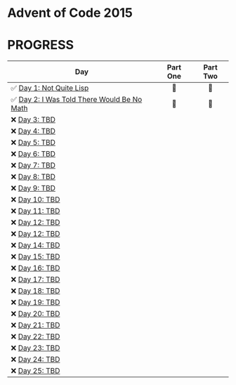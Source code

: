 # Advent of Code 2015
# PROGRESS
| Day  | Part One | Part Two | 
|---|:---:|:---:|
| ✅ [Day 1: Not Quite Lisp](Day1)| 🎇 | 🎇 |
| ✅ [Day 2: I Was Told There Would Be No Math](Day2)| 🎇 |🎇 |
| ❌ [Day 3: TBD]()| | |
| ❌ [Day 4: TBD]()| | |
| ❌ [Day 5: TBD]()| | |
| ❌ [Day 6: TBD]()| | |
| ❌ [Day 7: TBD]()| | |
| ❌ [Day 8: TBD]()| | |
| ❌ [Day 9: TBD]()| | |
| ❌ [Day 10: TBD]()| | |
| ❌ [Day 11: TBD]()| | |
| ❌ [Day 12: TBD]()| | |
| ❌ [Day 12: TBD]()| | |
| ❌ [Day 14: TBD]()| | |
| ❌ [Day 15: TBD]()| | |
| ❌ [Day 16: TBD]()| | |
| ❌ [Day 17: TBD]()| | |
| ❌ [Day 18: TBD]()| | |
| ❌ [Day 19: TBD]()| | |
| ❌ [Day 20: TBD]()| | |
| ❌ [Day 21: TBD]()| | |
| ❌ [Day 22: TBD]()| | |
| ❌ [Day 23: TBD]()| | |
| ❌ [Day 24: TBD]()| | |
| ❌ [Day 25: TBD]()| | |
